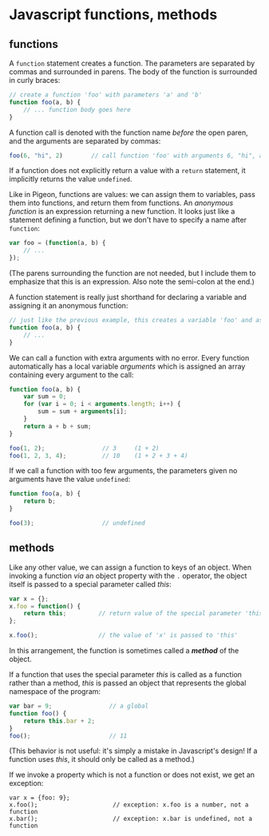 # Javascript functions, methods

## functions

A `function` statement creates a function. The parameters are separated by commas and surrounded in parens. The body of the function is surrounded in curly braces:

```javascript
// create a function 'foo' with parameters 'a' and 'b'
function foo(a, b) {
    // ... function body goes here
}
```

A function call is denoted with the function name *before* the open paren, and the arguments are separated by commas:

```javascript
foo(6, "hi", 2)        // call function 'foo' with arguments 6, "hi", and 2
```

If a function does not explicitly return a value with a `return` statement, it implicitly returns the value `undefined`.

Like in Pigeon, functions are values: we can assign them to variables, pass them into functions, and return them from functions. An *anonymous function* is an expression returning a new function. It looks just like a statement defining a function, but we don't have to specify a name after `function`:

```javascript
var foo = (function(a, b) {
    // ...
});                       
```

(The parens surrounding the function are not needed, but I include them to emphasize that this is an expression. Also note the semi-colon at the end.)

A function statement is really just shorthand for declaring a variable and assigning it an anonymous function:

```javascript
// just like the previous example, this creates a variable 'foo' and assigns it a new function
function foo(a, b) {
    // ...
}
```

We can call a function with extra arguments with no error. Every function automatically has a local variable *arguments* which is assigned an array containing every argument to the call:

```javascript
function foo(a, b) {
    var sum = 0;
    for (var i = 0; i < arguments.length; i++) {
        sum = sum + arguments[i];
    }
    return a + b + sum;
}

foo(1, 2);                // 3     (1 + 2)
foo(1, 2, 3, 4);          // 10    (1 + 2 + 3 + 4)
```

If we call a function with too few arguments, the parameters given no arguments have the value `undefined`:

```javascript
function foo(a, b) {
    return b;
}

foo(3);                   // undefined
```

## methods

Like any other value, we can assign a function to keys of an object. When invoking a function *via* an object property with the `.` operator, the object itself is passed to a special parameter called *this*:

```javascript
var x = {};
x.foo = function() {
    return this;         // return value of the special parameter 'this'
};

x.foo();                 // the value of 'x' is passed to 'this'
```

In this arrangement, the function is sometimes called a ***method*** of the object.

If a function that uses the special parameter *this* is called as a function rather than a method, *this* is passed an object that represents the global namespace of the program:

```javascript
var bar = 9;                // a global
function foo() {
    return this.bar + 2;
}
foo();                      // 11
```

(This behavior is not useful: it's simply a mistake in Javascript's design! If a function uses *this*, it should only be called as a method.)

If we invoke a property which is not a function or does not exist, we get an exception:

```
var x = {foo: 9};
x.foo();                     // exception: x.foo is a number, not a function
x.bar();                     // exception: x.bar is undefined, not a function
```
